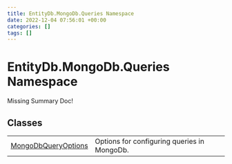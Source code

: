 ```yaml
---
title: EntityDb.MongoDb.Queries Namespace
date: 2022-12-04 07:56:01 +00:00
categories: []
tags: []
---
```


# EntityDb.MongoDb.Queries Namespace
Missing Summary Doc!
## Classes
<table><tr><td><a href='dotnet./entitydb.mongodb.queries.mongodbqueryoptions'>MongoDbQueryOptions</a></td><td>
Options for configuring queries in MongoDb.
</td></tr></table>
